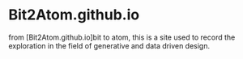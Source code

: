 # Bit2Atom.github.io
from [Bit2Atom.github.io]bit to atom, this is a site used to record the exploration in the field of generative and data driven design.
